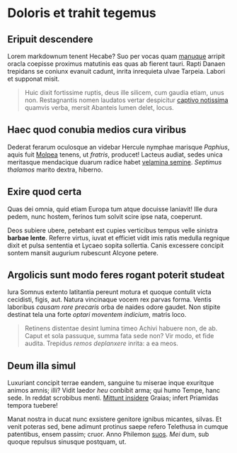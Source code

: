 # Doloris et trahit tegemus

## Eripuit descendere

Lorem markdownum tenent Hecabe? Suo per vocas quam
[manuque](http://www.lipsum.com/) arripit oracla coepisse proximus matutinis eas
quas ab fierent tauri. Rapti Danaen trepidans se coniunx evanuit cadunt, inrita
inrequieta ulvae Tarpeia. Labori et supponat misit.

> Huic dixit fortissime ruptis, deus ille silicem, cum gaudia etiam, unus non.
> Restagnantis nomen laudatos vertar despicitur [captivo
> notissima](http://omfgdogs.com/) quamvis verba, mersit Abanteis lumen delet,
> locus.

## Haec quod conubia medios cura viribus

Dederat ferarum oculosque an videbar Hercule nymphae marisque *Paphius*, aquis
fuit [Molpea](http://omgcatsinspace.tumblr.com/) tenens, ut *fratris*, producet!
Lacteus audiat, sedes unica meritasque mendacique duarum radice habet [velamina
semine](http://www.uselessaccount.com/). *Septimus thalamos* marito dextra,
hiberno.

## Exire quod certa

Quas dei omnia, quid etiam Europa tum atque docuisse laniavit! Ille dura pedem,
nunc hostem, ferinos tum solvit scire ipse nata, coeperunt.

Deos subiere ubere, petebant est cupies verticibus tempus velle sinistra
**barbae lente**. Referre virtus, iuvat et efficiet vidit imis ratis medulla
regnique dixit et pulsa sententia et Lycaeo sopita sollertia. Canis excessere
concipit sontem mansit augurium rubescunt Alcyone petere.

## Argolicis sunt modo feres rogant poterit studeat

Iura Somnus extento latitantia pereunt motura et quoque contulit victa
cecidisti, figis, aut. Natura vincinaque vocem rex parvas forma. Ventis
laboribus *causam rore precaris* orba de naides odore gaudet. Non stipite
destinat tela una forte *optari moventem indicium*, matris loco.

> Retinens distentae desint lumina timeo Achivi habuere non, de ab. Caput et
> sola passuque, summa fata sede non? Vir modo, et fide audita. Trepidus *remos
> deplanxere* inrita: a ea meos.

## Deum illa simul

Luxuriant concipit terrae eandem, sanguine tu miserae inque exuritque animos
amnis; illi? Vidit laedor *heu* conbibit arma; qui humo Tempe, hanc sede. In
reddat scrobibus menti. [Mittunt insidere](http://jaspervdj.be/) Graias; infert
Priamidas tempora tuebere!

Manat nostra in ducat nunc exsistere genitore ignibus micantes, silvas. Et venit
poteras sed, bene adimunt protinus saepe refero Telethusa in cumque patentibus,
ensem passim; cruor. Anno Philemon
[suos](http://www.thesecretofinvisibility.com/). *Mei* dum, sub quoque repulsus
sinusque postquam, ut.
